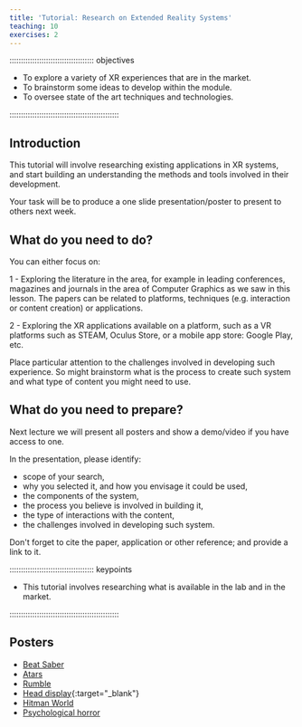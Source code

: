 ```yaml
---
title: 'Tutorial: Research on Extended Reality Systems'
teaching: 10
exercises: 2
---
```


::::::::::::::::::::::::::::::::::::: objectives

- To explore a variety of XR experiences that are in the market.
- To brainstorm some ideas to develop within the module.
- To oversee state of the art techniques and technologies.

::::::::::::::::::::::::::::::::::::::::::::::::

## Introduction

This tutorial will involve researching existing applications in XR systems,
and start building an understanding the methods and tools involved 
in their development.

Your task will be to produce a one slide presentation/poster to present to others next week.


## What do you need to do?
You can either focus on:

1 - Exploring the literature in the area, for example in leading conferences, magazines and journals in the
area of Computer Graphics as we saw in this lesson. The papers can be related to platforms, 
techniques (e.g. interaction or content creation) or applications.

2 - Exploring the XR applications available on a platform, such as a VR platforms 
such as STEAM, Oculus Store, or a mobile app store: Google Play, etc.

Place particular attention to the challenges
involved in developing such experience.
So might brainstorm what is the process to create such system and what type of
content you might need to use.

## What do you need to prepare?

Next lecture we will present all posters and show a demo/video if you have access to one.

In the presentation, please identify:

- scope of your search, 
- why you selected it, and how you envisage it could be used,
- the components of the system, 
- the process you believe is involved in building it,
- the type of interactions with the content, 
- the challenges involved in developing such system.

Don't forget to cite the paper, application or other reference; and provide a link to it.

::::::::::::::::::::::::::::::::::::: keypoints 

- This tutorial involves researching what is available in the lab and in the market.

::::::::::::::::::::::::::::::::::::::::::::::::


## Posters

- [Beat Saber](https://unibrightonac-my.sharepoint.com/:p:/r/personal/c_crook2_uni_brighton_ac_uk/Documents/cc1501_modules_3/CI606%20-%20Virtual%20Reality%20Systems/Lecture%202%20Presentation.pptx?d=we747fdb12fdd4086815e0a1cb325ddb5&csf=1&web=1&e=fvcSVZ)
- [Atars](https://unibrightonac-my.sharepoint.com/personal/a_crane5_uni_brighton_ac_uk/_layouts/15/onedrive.aspx?e=5%3A8cdcff6efbaf4bf497f193abc4ec9600&sharingv2=true&fromShare=true&at=9&CID=03469dde%2D1352%2D41e6%2D8127%2D47265f446e6d&FolderCTID=0x012000CBDF1B06E44E2D4ABE4A34DEEB6A4E07&id=%2Fpersonal%2Fa%5Fcrane5%5Funi%5Fbrighton%5Fac%5Fuk%2FDocuments%2FYear3%2FXR%2Fatars%2Epdf&parent=%2Fpersonal%2Fa%5Fcrane5%5Funi%5Fbrighton%5Fac%5Fuk%2FDocuments%2FYear3%2FXR)
- [Rumble](https://docs.google.com/presentation/d/1nJCm4R4mTudTYHcvL-f4K61kbBedyaEcMZQjU8wddlc/edit?usp=drivesdk)
- [Head display](https://unibrightonac-my.sharepoint.com/:p:/r/personal/j_grace1_uni_brighton_ac_uk/Documents/Desktop/XR_Presentation_J_Grace_01.pptx?d=w963d4157f33a49eea0451642d79146a8&csf=1&web=1&e=druMF3){:target="_blank"}
- [Hitman World](https://unibrightonac-my.sharepoint.com/:p:/g/personal/m_evans14_uni_brighton_ac_uk/EbgZ4HTm8aJEsHSmd_HxI9cBOhIhw2thFIMkwwp7nSooEg)
- [Psychological horror](https://urldefense.com/v3/__https://unibrightonac-my.sharepoint.com/:b:/g/personal/j_augustin1_uni_brighton_ac_uk/EQZWY5f8ivxPujGKr4hx8dMB9xBx5AZuslq-W--i0a5xuA__;!!IWcW7C1FDU-5!cy7gi2OWkuA_OC_q0rX8LqEj16hC0WplH8gOvz-R1a6pq2fd2eRJmdva2yiLi0FGp80GH55Dv9_pwmsLo9l68DZym8uNEY2bsqacJrA$)

